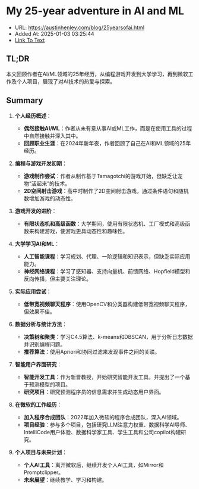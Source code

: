 # My 25-year adventure in AI and ML
- URL: https://austinhenley.com/blog/25yearsofai.html
- Added At: 2025-01-03 03:25:44
- [Link To Text](2025-01-03-my-25-year-adventure-in-ai-and-ml_raw.md)

## TL;DR
本文回顾作者在AI/ML领域的25年经历，从编程游戏开发到大学学习，再到微软工作及个人项目，展现了对AI技术的热爱与探索。

## Summary
1. **个人经历概述**：
   - **偶然接触AI/ML**：作者从未有意从事AI或ML工作，而是在使用工具的过程中自然接触并深入其中。
   - **回顾职业生涯**：在2024年新年夜，作者回顾了自己在AI和ML领域的25年经历。

2. **编程与游戏开发初期**：
   - **游戏制作尝试**：作者从制作基于Tamagotchi的游戏开始，但缺乏让宠物“活起来”的技术。
   - **2D空间射击游戏**：高中时制作了2D空间射击游戏，通过条件语句和随机数增加游戏的动态性。

3. **游戏开发的进阶**：
   - **有限状态机和高级函数**：大学期间，使用有限状态机、工厂模式和高级函数来构建游戏，使游戏更具动态性和趣味性。

4. **大学学习AI和ML**：
   - **人工智能课程**：学习规划、代理、一阶逻辑和知识表示，但缺乏实际应用能力。
   - **神经网络课程**：学习了感知器、支持向量机、前馈网络、Hopfield模型和反向传播，但主要关注理论。

5. **实际应用尝试**：
   - **低带宽视频聊天程序**：使用OpenCV和分类器构建低带宽视频聊天程序，但效果不佳。

6. **数据分析与统计方法**：
   - **决策树和聚类**：学习C4.5算法、k-means和DBSCAN，用于分析日志数据并识别编程问题。
   - **推荐算法**：使用Apriori和协同过滤来发现事件之间的关联。

7. **智能用户界面研究**：
   - **智能开发工具**：作为新晋教授，开始研究智能开发工具，并提出了一个基于预测模型的项目。
   - **研究项目**：研究预测程序员的信息需求并生成动态用户界面。

8. **在微软的工作经历**：
   - **加入程序合成团队**：2022年加入微软的程序合成团队，深入AI领域。
   - **项目经验**：参与多个项目，包括研究LLM注意力权重、数据科学AI导师、IntelliCode用户体验、数据科学家工具、学生工具和公司copilot构建研究。

9. **个人项目与未来计划**：
   - **个人AI工具**：离开微软后，继续开发个人AI工具，如Mirror和Promptclipper。
   - **未来展望**：继续教学、学习和构建。
